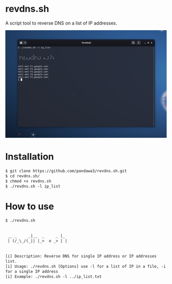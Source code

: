 
# revdns.sh
A script tool to reverse DNS on a list of IP addresses.

![image](https://raw.githubusercontent.com/pandawa3/revdns.sh/main/images/revdnssh.png)

# Installation

```
$ git clone https://github.com/pandawa3/revdns.sh.git
$ cd revdns.sh/
$ chmod +x revdns.sh
$ ./revdns.sh -l ip_list
```

# How to use

```
$ ./revdns.sh	


 __ _     _|__  _     _ |_ 
 | (/_\_/(_|| |_>  o _> | |


[i] Description: Reverse DNS for single IP address or IP addresses list.
[i] Usage: ./revdns.sh [Options] use -l for a list of IP in a file, -i for a single IP address
[i] Example: ./revdns.sh -l ../ip_list.txt
```


